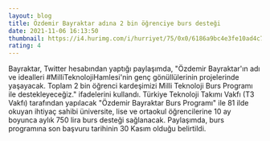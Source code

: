 ```yaml
--- 
layout: blog
title: Özdemir Bayraktar adına 2 bin öğrenciye burs desteği
date: 2021-11-06 16:13:50
thumbnail: https://i4.hurimg.com/i/hurriyet/75/0x0/6186a9bc4e3fe10ad4c71c3c.jpg
rating: 4
---
```

Bayraktar, Twitter hesabından yaptığı paylaşımda, "Özdemir Bayraktar'ın adı ve idealleri #MilliTeknolojiHamlesi'nin genç gönüllülerinin projelerinde yaşayacak. Toplam 2 bin öğrenci kardeşimizi Milli Teknoloji Burs Programı ile destekleyeceğiz." ifadelerini kullandı.  Türkiye Teknoloji Takımı Vakfı (T3 Vakfı) tarafından yapılacak "Özdemir Bayraktar Burs Programı" ile 81 ilde okuyan ihtiyaç sahibi üniversite, lise ve ortaokul öğrencilerine 10 ay boyunca aylık 750 lira burs desteği sağlanacak.  Paylaşımda, burs programına son başvuru tarihinin 30 Kasım olduğu belirtildi.